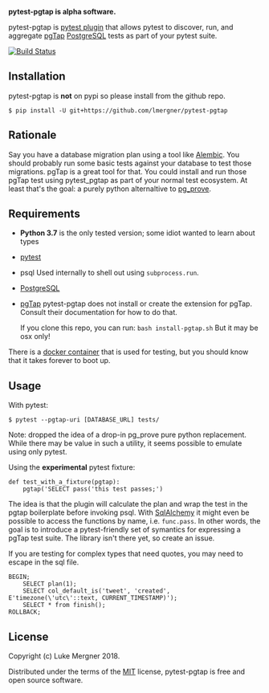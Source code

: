 **pytest-pgtap is alpha software.**

pytest-pgtap is [pytest plugin][] that allows pytest to discover, run, and aggregate [pgTap][] [PostgreSQL][] tests as part of your pytest suite.

[![Build Status](https://travis-ci.org/lmergner/pytest-pgtap.svg?branch=master)](https://travis-ci.org/lmergner/pytest-pgtap)

## Installation

pytest-pgtap is **not** on pypi so please install from the github repo.

```
$ pip install -U git+https://github.com/lmergner/pytest-pgtap
```

## Rationale

Say you have a database migration plan using a tool like [Alembic][]. You should probably run some basic tests against your database to test those migrations. pgTap is a great tool for that. You could install and run those pgTap test using pytest_pgtap as part of your normal test ecosystem. At least that's the goal:  a purely python alternaltive to [pg_prove][].
## Requirements

- **Python 3.7** is the only tested version; some idiot wanted to learn about types
- [pytest][]
- psql
    Used internally to shell out using `subprocess.run`.
- [PostgreSQL][]
- [pgTap][]
    pytest-pgtap does not install or create the extension for pgTap. Consult their
    documentation for how to do that.
    
    If you clone this repo, you can run:
    `bash install-pgtap.sh`
    But it may be osx only!

There is a [docker container](https://github.com/lmergner/docker-pgtap) that is used for testing, but you should know that it takes forever to boot up.

## Usage

With pytest:
```
$ pytest --pgtap-uri [DATABASE_URL] tests/
```

Note:  dropped the idea of a drop-in pg_prove pure python replacement.  While there may be value in such a utility, it seems possible to emulate using only pytest.

Using the **experimental** pytest fixture:

```
def test_with_a_fixture(pgtap):
    pgtap('SELECT pass('this test passes;')
```

The idea is that the plugin will calculate the plan and wrap the test in the pgtap boilerplate before invoking psql.  With [SqlAlchemy][] it might even be possible to access the functions by name, i.e.  `func.pass`. In other words, the goal is to introduce a pytest-friendly set of symantics for expressing a pgTap test suite.  The library isn't there yet, so create an issue.


If you are testing for complex types that need quotes, you may need to escape in the sql file.
```
BEGIN;
    SELECT plan(1);
    SELECT col_default_is('tweet', 'created', E'timezone(\'utc\'::text, CURRENT_TIMESTAMP)');
    SELECT * from finish();
ROLLBACK;
```


## License

Copyright (c) Luke Mergner 2018.

Distributed under the terms of the [MIT][] license, pytest-pgtap is free and open source software.

[MIT]: https://github.com/pytest-dev/pytest/blob/master/LICENSE
[pytest-pgtap]: https://www.github.com/lmergner/pytest-pgtap
[pytest]: https://pytest.org/
[pgtap]: https://pgtap.org
[pg_prove]: https://pgtap.org/pg_prove.html
[tappy]: http://tappy.readthedocs.io/en/latest/
[postgresql]: https://www.postgresql.org/
[sqlalchemy]: http://www.sqlalchemy.org/
[howto]: https://medium.com/engineering-on-the-incline/unit-testing-postgres-with-pgtap-af09ec42795
[Alembic]: http://alembic.zzzcomputing.com/en/latest/
[pytest plugin]: https://plugincompat.herokuapp.com/
